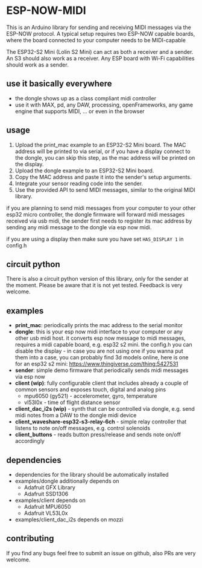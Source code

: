 # ESP-NOW-MIDI
This is an Arduino library for sending and receiving MIDI messages via the ESP-NOW protocol.
A typical setup requires two ESP-NOW capable boards, where the board connected to your computer needs to be MIDI-capable 

The ESP32-S2 Mini (Lolin S2 Mini) can act as both a receiver and a sender. An S3 should also work as a receiver.
Any ESP board with Wi-Fi capabilities should work as a sender.

## use it basically everywhere
* the dongle shows up as a class compliant midi controller
* use it with MAX, pd, any DAW, processing, openFrameworks, any game engine that supports MIDI, ... or even in the browser

## usage
1. Upload the print_mac example to an ESP32-S2 Mini board. The MAC address will be printed to via serial, or if you have a display connect to the dongle, you can skip this step, as the mac address will be printed on the display.
1. Upload the dongle example to an ESP32-S2 Mini board.
1. Copy the MAC address and paste it into the sender's setup arguments.
1. Integrate your sensor reading code into the sender.
1. Use the provided API to send MIDI messages, similar to the original MIDI library.

if you are planning to send midi messages from your computer to your other esp32 micro controller, the dongle firmware will forward midi messages received via usb midi, the sender first needs to register its mac address by sending any midi message to the dongle via esp now midi.

if you are using a display then make sure you have set `HAS_DISPLAY 1` in config.h 

## circuit python
There is also a circuit python version of this library, only for the sender at the moment. Please be aware that it is not yet tested. Feedback is very welcome.

## examples
* **print_mac**: periodically prints the mac address to the serial monitor
* **dongle**: this is your esp now midi interface to your computer or any other usb midi host. it converts esp now message to midi messages, requires a midi capable board, e.g. esp32 s2 mini.
the config.h you can disable the display - in case you are not using one
if you wanna put them into a case, you can probably find 3d models online, here is one for an esp32 s2 mini: https://www.thingiverse.com/thing:5427531
* **sender**: simple demo firmware that periodically sends midi messages via esp now
* **client (wip)**: fully configurable client that includes already a couple of common sensors and exposes touch, digital and analog pins
  * mpu6050 (gy521) - accelerometer, gyro, temperature
  * vl53l0x - time of flight distance sensor
* **client_dac_i2s (wip)** - synth that can be controlled via dongle, e.g. send midi notes from a DAW to the dongle midi device
* **client_waveshare-esp32-s3-relay-6ch** - simple relay controller that listens to note on/off messages, e.g. control solenoids 
* **client_buttons** - reads button press/release and sends note on/off accordingly

## dependencies
* dependencies for the library should be automatically installed
* examples/dongle additionally depends on
  * Adafruit GFX Library
  * Adafruit SSD1306
* examples/client depends on
  * Adafruit MPU6050
  * Adafruit VL53L0x
* examples/client_dac_i2s depends on mozzi

## contributing
If you find any bugs feel free to submit an issue on github, also PRs are very welcome.
